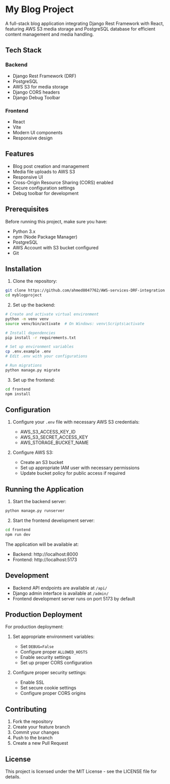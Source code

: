 # My Blog Project

A full-stack blog application integrating Django Rest Framework with React, featuring AWS S3 media storage and PostgreSQL database for efficient content management and media handling.

## Tech Stack

### Backend
- Django Rest Framework (DRF)
- PostgreSQL
- AWS S3 for media storage
- Django CORS headers
- Django Debug Toolbar

### Frontend
- React
- Vite
- Modern UI components
- Responsive design

## Features

- Blog post creation and management
- Media file uploads to AWS S3
- Responsive UI
- Cross-Origin Resource Sharing (CORS) enabled
- Secure configuration settings
- Debug toolbar for development

## Prerequisites

Before running this project, make sure you have:

- Python 3.x
- npm (Node Package Manager)
- PostgreSQL
- AWS Account with S3 bucket configured
- Git

## Installation

1. Clone the repository:
```bash
git clone https://github.com/ahmed8047762/AWS-services-DRF-integration
cd myblogproject
```

2. Set up the backend:
```bash
# Create and activate virtual environment
python -m venv venv
source venv/bin/activate  # On Windows: venv\Scripts\activate

# Install dependencies
pip install -r requirements.txt

# Set up environment variables
cp .env.example .env
# Edit .env with your configurations

# Run migrations
python manage.py migrate
```

3. Set up the frontend:
```bash
cd frontend
npm install
```

## Configuration

1. Configure your `.env` file with necessary AWS S3 credentials:
   - AWS_S3_ACCESS_KEY_ID
   - AWS_S3_SECRET_ACCESS_KEY
   - AWS_STORAGE_BUCKET_NAME

2. Configure AWS S3:
   - Create an S3 bucket
   - Set up appropriate IAM user with necessary permissions
   - Update bucket policy for public access if required

## Running the Application

1. Start the backend server:
```bash
python manage.py runserver
```

2. Start the frontend development server:
```bash
cd frontend
npm run dev
```

The application will be available at:
- Backend: http://localhost:8000
- Frontend: http://localhost:5173

## Development

- Backend API endpoints are available at `/api/`
- Django admin interface is available at `/admin/`
- Frontend development server runs on port 5173 by default

## Production Deployment

For production deployment:

1. Set appropriate environment variables:
   - Set `DEBUG=False`
   - Configure proper `ALLOWED_HOSTS`
   - Enable security settings
   - Set up proper CORS configuration

2. Configure proper security settings:
   - Enable SSL
   - Set secure cookie settings
   - Configure proper CORS origins

## Contributing

1. Fork the repository
2. Create your feature branch
3. Commit your changes
4. Push to the branch
5. Create a new Pull Request

## License

This project is licensed under the MIT License - see the LICENSE file for details.
